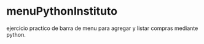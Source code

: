 # menuPythonInstituto
ejercicio practico de barra de menu para agregar y listar compras mediante python.
